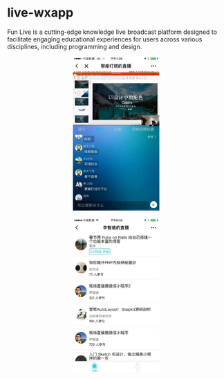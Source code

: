 # live-wxapp

Fun Live is a cutting-edge knowledge live broadcast platform designed to facilitate engaging educational experiences for users across various disciplines, including programming and design.

<div align="center">

<img src="./readme/wxapp1.jpg" width="200px" /><img/>

<img src="./readme/wxapp2.jpg" width="200px" /><img/>

</div>

